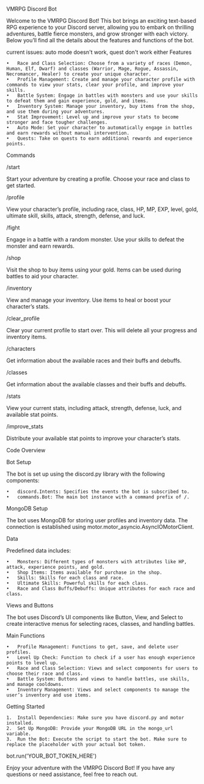 VMRPG Discord Bot

Welcome to the VMRPG Discord Bot! This bot brings an exciting text-based RPG experience to your Discord server, allowing you to embark on thrilling adventures, battle fierce monsters, and grow stronger with each victory. Below you’ll find all the details about the features and functions of the bot.

current issues: auto mode doesn't work, quest don't work either
Features

	•	Race and Class Selection: Choose from a variety of races (Demon, Human, Elf, Dwarf) and classes (Warrior, Mage, Rogue, Assassin, Necromancer, Healer) to create your unique character.
	•	Profile Management: Create and manage your character profile with commands to view your stats, clear your profile, and improve your skills.
	•	Battle System: Engage in battles with monsters and use your skills to defeat them and gain experience, gold, and items.
	•	Inventory System: Manage your inventory, buy items from the shop, and use them during your adventures.
	•	Stat Improvement: Level up and improve your stats to become stronger and face tougher challenges.
	•	Auto Mode: Set your character to automatically engage in battles and earn rewards without manual intervention.
	•	Quests: Take on quests to earn additional rewards and experience points.

Commands

/start

Start your adventure by creating a profile. Choose your race and class to get started.

/profile

View your character’s profile, including race, class, HP, MP, EXP, level, gold, ultimate skill, skills, attack, strength, defense, and luck.

/fight

Engage in a battle with a random monster. Use your skills to defeat the monster and earn rewards.

/shop

Visit the shop to buy items using your gold. Items can be used during battles to aid your character.

/inventory

View and manage your inventory. Use items to heal or boost your character’s stats.

/clear_profile

Clear your current profile to start over. This will delete all your progress and inventory items.

/characters

Get information about the available races and their buffs and debuffs.

/classes

Get information about the available classes and their buffs and debuffs.

/stats

View your current stats, including attack, strength, defense, luck, and available stat points.

/improve_stats

Distribute your available stat points to improve your character’s stats.

Code Overview

Bot Setup

The bot is set up using the discord.py library with the following components:

	•	discord.Intents: Specifies the events the bot is subscribed to.
	•	commands.Bot: The main bot instance with a command prefix of /.

MongoDB Setup

The bot uses MongoDB for storing user profiles and inventory data. The connection is established using motor.motor_asyncio.AsyncIOMotorClient.

Data

Predefined data includes:

	•	Monsters: Different types of monsters with attributes like HP, attack, experience points, and gold.
	•	Shop Items: Items available for purchase in the shop.
	•	Skills: Skills for each class and race.
	•	Ultimate Skills: Powerful skills for each class.
	•	Race and Class Buffs/Debuffs: Unique attributes for each race and class.

Views and Buttons

The bot uses Discord’s UI components like Button, View, and Select to create interactive menus for selecting races, classes, and handling battles.

Main Functions

	•	Profile Management: Functions to get, save, and delete user profiles.
	•	Level Up Check: Function to check if a user has enough experience points to level up.
	•	Race and Class Selection: Views and select components for users to choose their race and class.
	•	Battle System: Buttons and views to handle battles, use skills, and manage cooldowns.
	•	Inventory Management: Views and select components to manage the user’s inventory and use items.

Getting Started

	1.	Install Dependencies: Make sure you have discord.py and motor installed.
	2.	Set Up MongoDB: Provide your MongoDB URL in the mongo_url variable.
	3.	Run the Bot: Execute the script to start the bot. Make sure to replace the placeholder with your actual bot token.

bot.run('YOUR_BOT_TOKEN_HERE')

Enjoy your adventure with the VMRPG Discord Bot! If you have any questions or need assistance, feel free to reach out.
